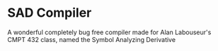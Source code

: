 # SAD Compiler
A wonderful completely bug free compiler made for Alan Labouseur's CMPT 432 class, named the Symbol Analyzing Derivative
